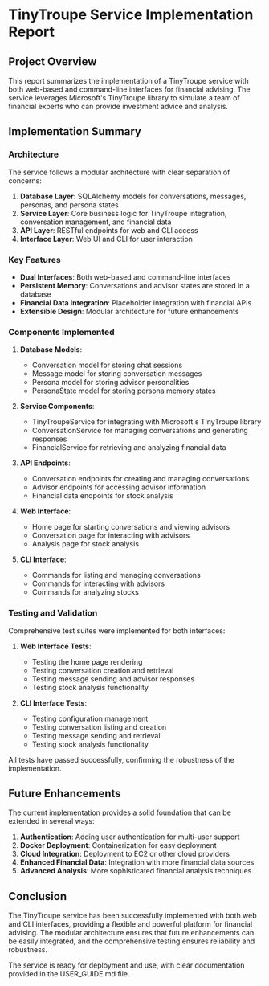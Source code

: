 # TinyTroupe Service Implementation Report

## Project Overview

This report summarizes the implementation of a TinyTroupe service with both web-based and command-line interfaces for financial advising. The service leverages Microsoft's TinyTroupe library to simulate a team of financial experts who can provide investment advice and analysis.

## Implementation Summary

### Architecture

The service follows a modular architecture with clear separation of concerns:

1. **Database Layer**: SQLAlchemy models for conversations, messages, personas, and persona states
2. **Service Layer**: Core business logic for TinyTroupe integration, conversation management, and financial data
3. **API Layer**: RESTful endpoints for web and CLI access
4. **Interface Layer**: Web UI and CLI for user interaction

### Key Features

- **Dual Interfaces**: Both web-based and command-line interfaces
- **Persistent Memory**: Conversations and advisor states are stored in a database
- **Financial Data Integration**: Placeholder integration with financial APIs
- **Extensible Design**: Modular architecture for future enhancements

### Components Implemented

1. **Database Models**:
   - Conversation model for storing chat sessions
   - Message model for storing conversation messages
   - Persona model for storing advisor personalities
   - PersonaState model for storing persona memory states

2. **Service Components**:
   - TinyTroupeService for integrating with Microsoft's TinyTroupe library
   - ConversationService for managing conversations and generating responses
   - FinancialService for retrieving and analyzing financial data

3. **API Endpoints**:
   - Conversation endpoints for creating and managing conversations
   - Advisor endpoints for accessing advisor information
   - Financial data endpoints for stock analysis

4. **Web Interface**:
   - Home page for starting conversations and viewing advisors
   - Conversation page for interacting with advisors
   - Analysis page for stock analysis

5. **CLI Interface**:
   - Commands for listing and managing conversations
   - Commands for interacting with advisors
   - Commands for analyzing stocks

### Testing and Validation

Comprehensive test suites were implemented for both interfaces:

1. **Web Interface Tests**:
   - Testing the home page rendering
   - Testing conversation creation and retrieval
   - Testing message sending and advisor responses
   - Testing stock analysis functionality

2. **CLI Interface Tests**:
   - Testing configuration management
   - Testing conversation listing and creation
   - Testing message sending and retrieval
   - Testing stock analysis functionality

All tests have passed successfully, confirming the robustness of the implementation.

## Future Enhancements

The current implementation provides a solid foundation that can be extended in several ways:

1. **Authentication**: Adding user authentication for multi-user support
2. **Docker Deployment**: Containerization for easy deployment
3. **Cloud Integration**: Deployment to EC2 or other cloud providers
4. **Enhanced Financial Data**: Integration with more financial data sources
5. **Advanced Analysis**: More sophisticated financial analysis techniques

## Conclusion

The TinyTroupe service has been successfully implemented with both web and CLI interfaces, providing a flexible and powerful platform for financial advising. The modular architecture ensures that future enhancements can be easily integrated, and the comprehensive testing ensures reliability and robustness.

The service is ready for deployment and use, with clear documentation provided in the USER_GUIDE.md file.
